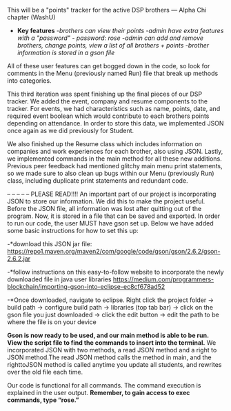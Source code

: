 This will be a "points" tracker for the active DSP brothers — Alpha Chi chapter (WashU)

- **Key features** 
    -*brothers can view their points*
    -*admin have extra features with a "password" - password: rose*
    -*admin can add and remove brothers, change points, view a list of all brothers + points*
    -*brother information is stored in a gson file*
    
 All of these user features can get bogged down in the code, so look for comments in the Menu (previously named Run) file that break up methods into categories. 
 
This third iteration was spent finishing up the final pieces of our DSP tracker. We added the event, company and resume components to the tracker. For events, we had characteristics such as name, points, date, and required event boolean which would contribute to each brothers points depending on attendance. In order to store this data, we implemented JSON once again as we did previously for Student. 

We also finished up the Resume class which includes information on companies and work experiences for each brother, also using JSON. Lastly, we implemented commands in the main method for all these new additions. Previous peer feedback had mentioned glitchy main menu print statements, so we made sure to also clean up bugs within our Menu (previously Run) class, including duplicate print statements and redundant code.  

– – – – –
PLEASE READ!!!! An important part of our project is incorporating JSON to store our information. We did this to make the project useful. Before the JSON file, all information was lost after quitting out of the program. Now, it is stored in a file that can be saved and exported. In order to run our code, the user MUST have gson set up. Below we have added some basic instructions for how to set this up:

-*download this JSON jar file: https://repo1.maven.org/maven2/com/google/code/gson/gson/2.6.2/gson-2.6.2.jar

-*follow instructions on this easy-to-follow website to incorporate the newly downloaded file in java user libraries https://medium.com/programmers-blockchain/importing-gson-into-eclipse-ec8cf678ad52

-*Once downloaded, navigate to eclipse. Right click the project folder → build path → configure build path → libraries (top tab bar) → click on the gson file you just downloaded → click the edit button → edit the path to be where the file is on your device

**Gson is now ready to be used, and our main method is able to be run. View the script file to find the commands to insert into the terminal.** We incorporated JSON with two methods, a read JSON method and a right to JSON method.The read JSON method calls the method in main, and the righttoJSON method is called anytime you update all students, and rewrites over the old file each time.

Our code is functional for all commands. The command execution is explained in the user output. **Remember, to gain access to exec commands, type “rose.”**

